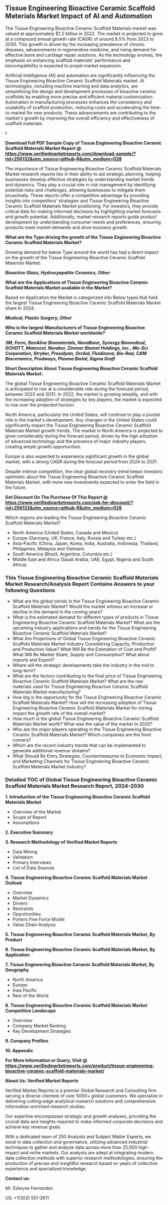 <h2>Tissue Engineering Bioactive Ceramic Scaffold Materials Market Impact of AI and Automation</h2><p>The Tissue Engineering Bioactive Ceramic Scaffold Materials market was valued at approximately $1.2 billion in 2022. The market is projected to grow at a compound annual growth rate (CAGR) of around 8.5% from 2023 to 2030. This growth is driven by the increasing prevalence of chronic diseases, advancements in regenerative medicine, and rising demand for effective bone and cartilage repair solutions. As the technology evolves, the emphasis on enhancing scaffold materials' performance and biocompatibility is expected to propel market expansion.</p><p>Artificial Intelligence (AI) and automation are significantly influencing the Tissue Engineering Bioactive Ceramic Scaffold Materials market. AI technologies, including machine learning and data analytics, are streamlining the design and development processes of bioactive ceramic scaffolds by enabling more precise and efficient material customization. Automation in manufacturing processes enhances the consistency and scalability of scaffold production, reducing costs and accelerating the time-to-market for new products. These advancements are contributing to the market's growth by improving the overall efficiency and effectiveness of scaffold materials.</p>t</p><p id="" class=""><strong>Download Full PDF Sample Copy of Tissue Engineering Bioactive Ceramic Scaffold Materials Market Report @ <a href="https://www.verifiedmarketreports.com/download-sample/?rid=256132&utm_source=github-R&utm_medium=028" target="_blank">https://www.verifiedmarketreports.com/download-sample/?rid=256132&utm_source=github-R&utm_medium=028</a></strong></p><p>The importance of&nbsp;Tissue Engineering Bioactive Ceramic Scaffold Materials Market research reports lies in their ability to aid strategic planning, helping businesses develop effective strategies by understanding market trends and dynamics. They play a crucial role in risk management by identifying potential risks and challenges, allowing businesses to mitigate them proactively. These reports offer a competitive advantage by providing insights into competitors' strategies and Tissue Engineering Bioactive Ceramic Scaffold Materials Market positioning. For investors, they provide critical data for making informed decisions by highlighting market forecasts and growth potential. Additionally, market research reports guide product development by understanding consumer needs and preferences, ensuring products meet market demands and drive business growth.</p><p><strong>What are the&nbsp;Type driving the growth of the Tissue Engineering Bioactive Ceramic Scaffold Materials Market?</strong></p><p id="" class="">Growing demand for below Type around the world has had a direct impact on the growth of the Tissue Engineering Bioactive Ceramic Scaffold Materials Market:</p><em><strong>Bioactive Glass, Hydroxyapatite Ceramics, Other</strong></em></p><strong>What are the&nbsp;Applications&nbsp;of Tissue Engineering Bioactive Ceramic Scaffold Materials Market available in the Market?</strong></p><p id="" class="">Based on Application the Market is categorized into Below types that held the largest Tissue Engineering Bioactive Ceramic Scaffold Materials Market share In 2024.</p><em><strong>Medical, Plastic Surgery, Other</strong></em></p><strong>Who is the largest Manufacturers of Tissue Engineering Bioactive Ceramic Scaffold Materials Market worldwide?</strong></p><p><em><strong>3M, Ferro, BonAlive Biomaterials, NovaBone, Synergy Biomedical, SCHOTT, Matexcel, Noraker, Zimmer Biomet Holdings, Inc., Mo-Sci Corporation, Stryker, Prosidyan, Orchid, Fluidinova, Bio-Rad, CAM Bioceramics, Prodways, Plasma Biotal, Sigma Graft</strong></em></p><p id="" class=""><strong>Short Description About Tissue Engineering Bioactive Ceramic Scaffold Materials Market:</strong></p><p>The global Tissue Engineering Bioactive Ceramic Scaffold Materials Market is anticipated to rise at a considerable rate during the forecast period, between 2023 and 2031. In 2022, the market is growing steadily, and with the increasing adoption of strategies by key players, the market is expected to rise over the projected horizon.</p><p>North America, particularly the United States, will continue to play a pivotal role in the market's development. Any changes in the United States could significantly impact the Tissue Engineering Bioactive Ceramic Scaffold Materials Market growth trends. The market in North America is projected to grow considerably during the forecast period, driven by the high adoption of advanced technology and the presence of major industry players, creating ample growth opportunities.</p><p>Europe is also expected to experience significant growth in the global market, with a strong CAGR during the forecast period from 2024 to 2031.</p><p>Despite intense competition, the clear global recovery trend keeps investors optimistic about the Tissue Engineering Bioactive Ceramic Scaffold Materials Market, with more new investments expected to enter the field in the future.</p><p id="" class=""><strong>Get Discount On The Purchase Of This Report @ <a href="https://www.verifiedmarketreports.com/ask-for-discount/?rid=256132&utm_source=github-R&utm_medium=028" target="_blank">https://www.verifiedmarketreports.com/ask-for-discount/?rid=256132&utm_source=github-R&utm_medium=028</a></strong></p>Which regions are leading the Tissue Engineering Bioactive Ceramic Scaffold Materials Market?</p><ul><li>North America (United States, Canada and Mexico)</li><li>Europe (Germany, UK, France, Italy, Russia and Turkey etc.)</li><li>Asia-Pacific (China, Japan, Korea, India, Australia, Indonesia, Thailand, Philippines, Malaysia and Vietnam)</li><li>South America (Brazil, Argentina, Columbia etc.)</li><li>Middle East and Africa (Saudi Arabia, UAE, Egypt, Nigeria and South Africa)</li></ul><h3 id="" class="">This Tissue Engineering Bioactive Ceramic Scaffold Materials Market Research/Analysis Report Contains Answers to your following Questions</h3><ul><li>What are the global trends in the Tissue Engineering Bioactive Ceramic Scaffold Materials Market? Would the market witness an increase or decline in the demand in the coming years?</li><li>What is the estimated demand for different types of products in Tissue Engineering Bioactive Ceramic Scaffold Materials Market? What are the upcoming industry applications and trends for the Tissue Engineering Bioactive Ceramic Scaffold Materials Market?</li><li>What Are Projections of Global Tissue Engineering Bioactive Ceramic Scaffold Materials Market Industry Considering Capacity, Production and Production Value? What Will Be the Estimation of Cost and Profit? What Will Be Market Share, Supply and Consumption? What about imports and Export?</li><li>Where will the strategic developments take the industry in the mid to long-term?</li><li>What are the factors contributing to the final price of Tissue Engineering Bioactive Ceramic Scaffold Materials Market? What are the raw materials used for Tissue Engineering Bioactive Ceramic Scaffold Materials Market manufacturing?</li><li>How big is the opportunity for the Tissue Engineering Bioactive Ceramic Scaffold Materials Market? How will the increasing adoption of Tissue Engineering Bioactive Ceramic Scaffold Materials Market for mining impact the growth rate of the overall market?</li><li>How much is the global Tissue Engineering Bioactive Ceramic Scaffold Materials Market worth? What was the value of the market In 2020?</li><li>Who are the major players operating in the Tissue Engineering Bioactive Ceramic Scaffold Materials Market? Which companies are the front runners?</li><li>Which are the recent industry trends that can be implemented to generate additional revenue streams?</li><li>What Should Be Entry Strategies, Countermeasures to Economic Impact, and Marketing Channels for Tissue Engineering Bioactive Ceramic Scaffold Materials Market Industry?</li></ul><h3 id="" class="">Detailed TOC of Global Tissue Engineering Bioactive Ceramic Scaffold Materials Market Research Report, 2024-2030</h3><p id="" class=""><strong>1. Introduction of the Tissue Engineering Bioactive Ceramic Scaffold Materials Market</strong></p><ul><li>Overview of the Market</li><li>Scope of Report</li><li>Assumptions</li></ul><p id="" class=""><strong>2. Executive Summary</strong></p><p id="" class=""><strong>3. Research Methodology of Verified Market Reports</strong></p><ul><li>Data Mining</li><li>Validation</li><li>Primary Interviews</li><li>List of Data Sources</li></ul><p id="" class=""><strong>4. Tissue Engineering Bioactive Ceramic Scaffold Materials Market Outlook</strong></p><ul><li>Overview</li><li>Market Dynamics</li><li>Drivers</li><li>Restraints</li><li>Opportunities</li><li>Porters Five Force Model</li><li>Value Chain Analysis</li></ul><p id="" class=""><strong>5. Tissue Engineering Bioactive Ceramic Scaffold Materials Market, By Product</strong></p><p id="" class=""><strong>6. Tissue Engineering Bioactive Ceramic Scaffold Materials Market, By Application</strong></p><p id="" class=""><strong>7. Tissue Engineering Bioactive Ceramic Scaffold Materials Market, By Geography</strong></p><ul><li>North America</li><li>Europe</li><li>Asia Pacific</li><li>Rest of the World</li></ul><p id="" class=""><strong>8. Tissue Engineering Bioactive Ceramic Scaffold Materials Market Competitive Landscape</strong></p><ul><li>Overview</li><li>Company Market Ranking</li><li>Key Development Strategies</li></ul><p id="" class=""><strong>9. Company Profiles</strong></p><p id="" class=""><strong>10. Appendix</strong></p><p id="" class=""><strong>For More Information or Query, Visit @ <a href="https://www.verifiedmarketreports.com/product/tissue-engineering-bioactive-ceramic-scaffold-materials-market/" target="_blank">https://www.verifiedmarketreports.com/product/tissue-engineering-bioactive-ceramic-scaffold-materials-market/</a></strong></p><p id="" class=""><strong>About Us: Verified Market Reports</strong></p><p id="" class="">Verified Market Reports is a premier Global Research and Consulting firm serving a diverse clientele of over 5000+ global customers. We specialize in delivering cutting-edge analytical research solutions and comprehensive information-enriched research studies.</p><p id="" class="">Our expertise encompasses strategic and growth analyses, providing the crucial data and insights required to make informed corporate decisions and achieve key revenue goals.</p><p id="" class="">With a dedicated team of 250 Analysts and Subject Matter Experts, we excel in data collection and governance, utilizing advanced industrial techniques to gather and analyze data across more than 25,000 high-impact and niche markets. Our analysts are adept at integrating modern data collection methods with superior research methodologies, ensuring the production of precise and insightful research based on years of collective experience and specialized knowledge.</p><p id="" class=""><strong>Contact us:</strong></p><p id="" class="">Mr. Edwyne Fernandes</p><p id="" class="">US: +1(302) 551-2611</p>